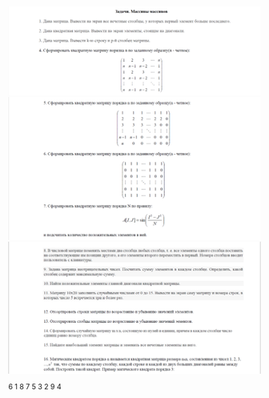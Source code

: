 ![](https://github.com/andreiartsiomenka/introduction-to-java/blob/main/src/by/basic/unit2_Algorithmization/array_of_arrays/array_of_arrays_1.png)
![](https://github.com/andreiartsiomenka/introduction-to-java/blob/main/src/by/basic/unit2_Algorithmization/array_of_arrays/array_of_arrays_2.png)
![](https://github.com/andreiartsiomenka/introduction-to-java/blob/main/src/by/basic/unit2_Algorithmization/array_of_arrays/array_of_arrays_3.png)

6 1 8
7 5 3
2 9 4
